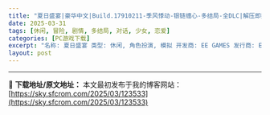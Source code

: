 ```yaml
---
title: "夏日盛宴|豪华中文|Build.17910211-季风悸动-银链缠心-多结局-全DLC|解压即撸|"
date: 2025-03-31
tags: [休闲, 冒险, 剧情, 多结局, 对话, 少女, 恋爱]
categories: [PC游戏下载]
excerpt: "名称: 夏日盛宴 类型: 休闲, 角色扮演, 模拟 开发商: EE GAMES 发行商: EE GAMES/Tenth Art 发行日期: 2025 年 2 月 10 日 最低配置: 操作系统: Windows 10 处理器: Intel Core i3-4590 显卡: 独立显卡 存储空间: 24 GB 空间需要 《夏日盛宴》是一款青春校园模拟游戏，讲述了大学生李雷在追求学业与友情之间的挣扎与成长。为了完成毕业学分，李雷在导师韩梅梅的严格要求下，努力在学业和兼职之间找到平衡。与此同时，他与童年好友小美的关系逐渐升温，小美在李雷面临困境时给予支持，带来生活中的温暖与力量。玩家将在游戏中通过选择&hellip;"
layout: post
---
```




---
📖 **下载地址/原文地址：** 本文最初发布于我的博客网站：[https://sky.sfcrom.com/2025/03/123533](https://sky.sfcrom.com/2025/03/123533)
